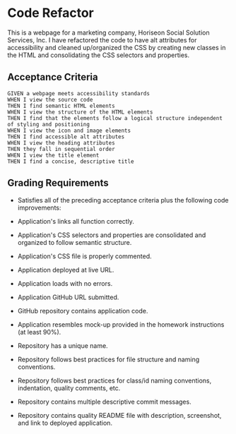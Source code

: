 # Code Refactor

This is a webpage for a marketing company, Horiseon Social Solution Services, Inc. I have refactored the code to have alt attributes for accessibility and cleaned up/organized the CSS by creating new classes in the HTML and consolidating the CSS selectors and properties. 

## Acceptance Criteria

```
GIVEN a webpage meets accessibility standards
WHEN I view the source code
THEN I find semantic HTML elements
WHEN I view the structure of the HTML elements
THEN I find that the elements follow a logical structure independent of styling and positioning
WHEN I view the icon and image elements
THEN I find accessible alt attributes
WHEN I view the heading attributes
THEN they fall in sequential order
WHEN I view the title element
THEN I find a concise, descriptive title
```

## Grading Requirements

* Satisfies all of the preceding acceptance criteria plus the following code improvements:

* Application's links all function correctly.

* Application's CSS selectors and properties are consolidated and organized to follow semantic structure.

* Application's CSS file is properly commented.

* Application deployed at live URL.

* Application loads with no errors.

* Application GitHub URL submitted.

* GitHub repository contains application code.

* Application resembles mock-up provided in the homework instructions (at least 90%).

* Repository has a unique name.

* Repository follows best practices for file structure and naming conventions.

* Repository follows best practices for class/id naming conventions, indentation, quality comments, etc.

* Repository contains multiple descriptive commit messages.

* Repository contains quality README file with description, screenshot, and link to deployed application.